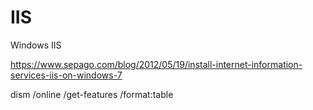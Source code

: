 # IIS
Windows IIS

https://www.sepago.com/blog/2012/05/19/install-internet-information-services-iis-on-windows-7

dism /online /get-features /format:table

